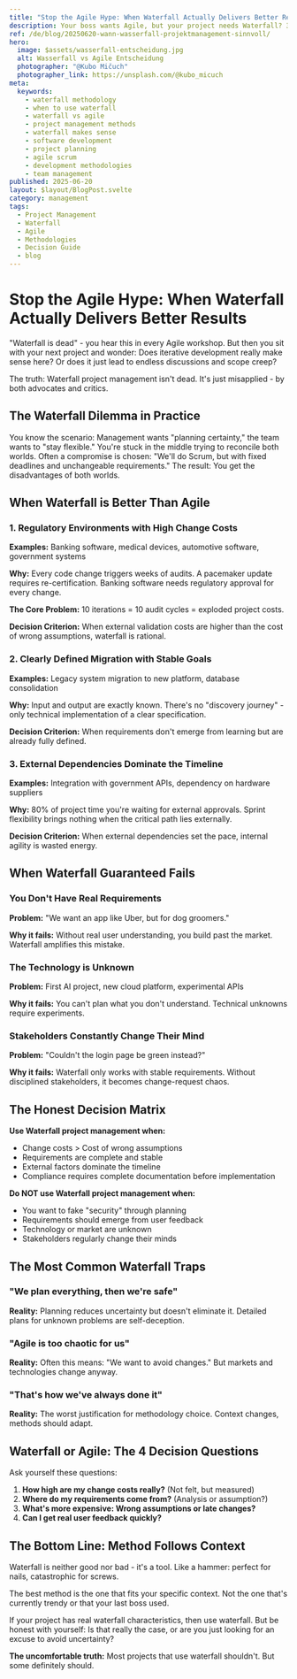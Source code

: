 ```yaml
---
title: "Stop the Agile Hype: When Waterfall Actually Delivers Better Results"
description: Your boss wants Agile, but your project needs Waterfall? 3 arguments that convince any manager.
ref: /de/blog/20250620-wann-wasserfall-projektmanagement-sinnvoll/
hero:
  image: $assets/wasserfall-entscheidung.jpg
  alt: Wasserfall vs Agile Entscheidung
  photographer: "@Kubo Mičuch"
  photographer_link: https://unsplash.com/@kubo_micuch
meta:
  keywords:
    - waterfall methodology
    - when to use waterfall
    - waterfall vs agile
    - project management methods
    - waterfall makes sense
    - software development
    - project planning
    - agile scrum
    - development methodologies
    - team management
published: 2025-06-20
layout: $layout/BlogPost.svelte
category: management
tags:
  - Project Management
  - Waterfall
  - Agile
  - Methodologies
  - Decision Guide
  - blog
---
```


# Stop the Agile Hype: When Waterfall Actually Delivers Better Results

"Waterfall is dead" - you hear this in every Agile workshop. But then you sit with your next project and wonder: Does iterative development really make sense here? Or does it just lead to endless discussions and scope creep?

The truth: Waterfall project management isn't dead. It's just misapplied - by both advocates and critics.

## The Waterfall Dilemma in Practice

You know the scenario: Management wants "planning certainty," the team wants to "stay flexible." You're stuck in the middle trying to reconcile both worlds. Often a compromise is chosen: "We'll do Scrum, but with fixed deadlines and unchangeable requirements." The result: You get the disadvantages of both worlds.

## When Waterfall is Better Than Agile

### 1. Regulatory Environments with High Change Costs

**Examples:** Banking software, medical devices, automotive software, government systems

**Why:** Every code change triggers weeks of audits. A pacemaker update requires re-certification. Banking software needs regulatory approval for every change.

**The Core Problem:** 10 iterations = 10 audit cycles = exploded project costs.

**Decision Criterion:** When external validation costs are higher than the cost of wrong assumptions, waterfall is rational.

### 2. Clearly Defined Migration with Stable Goals

**Examples:** Legacy system migration to new platform, database consolidation

**Why:** Input and output are exactly known. There's no "discovery journey" - only technical implementation of a clear specification.

**Decision Criterion:** When requirements don't emerge from learning but are already fully defined.

### 3. External Dependencies Dominate the Timeline

**Examples:** Integration with government APIs, dependency on hardware suppliers

**Why:** 80% of project time you're waiting for external approvals. Sprint flexibility brings nothing when the critical path lies externally.

**Decision Criterion:** When external dependencies set the pace, internal agility is wasted energy.

## When Waterfall Guaranteed Fails

### You Don't Have Real Requirements

**Problem:** "We want an app like Uber, but for dog groomers."

**Why it fails:** Without real user understanding, you build past the market. Waterfall amplifies this mistake.

### The Technology is Unknown

**Problem:** First AI project, new cloud platform, experimental APIs

**Why it fails:** You can't plan what you don't understand. Technical unknowns require experiments.

### Stakeholders Constantly Change Their Mind

**Problem:** "Couldn't the login page be green instead?"

**Why it fails:** Waterfall only works with stable requirements. Without disciplined stakeholders, it becomes change-request chaos.

## The Honest Decision Matrix

**Use Waterfall project management when:**

- Change costs > Cost of wrong assumptions
- Requirements are complete and stable
- External factors dominate the timeline
- Compliance requires complete documentation before implementation

**Do NOT use Waterfall project management when:**

- You want to fake "security" through planning
- Requirements should emerge from user feedback
- Technology or market are unknown
- Stakeholders regularly change their minds

## The Most Common Waterfall Traps

### "We plan everything, then we're safe"

**Reality:** Planning reduces uncertainty but doesn't eliminate it. Detailed plans for unknown problems are self-deception.

### "Agile is too chaotic for us"

**Reality:** Often this means: "We want to avoid changes." But markets and technologies change anyway.

### "That's how we've always done it"

**Reality:** The worst justification for methodology choice. Context changes, methods should adapt.

## Waterfall or Agile: The 4 Decision Questions

Ask yourself these questions:

1. **How high are my change costs really?** (Not felt, but measured)
2. **Where do my requirements come from?** (Analysis or assumption?)
3. **What's more expensive: Wrong assumptions or late changes?**
4. **Can I get real user feedback quickly?**

## The Bottom Line: Method Follows Context

Waterfall is neither good nor bad - it's a tool. Like a hammer: perfect for nails, catastrophic for screws.

The best method is the one that fits your specific context. Not the one that's currently trendy or that your last boss used.

If your project has real waterfall characteristics, then use waterfall. But be honest with yourself: Is that really the case, or are you just looking for an excuse to avoid uncertainty?

**The uncomfortable truth:** Most projects that use waterfall shouldn't. But some definitely should.
